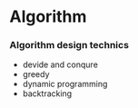 # Algorithm

### Algorithm design technics
- devide and conqure
- greedy
- dynamic programming
- backtracking
